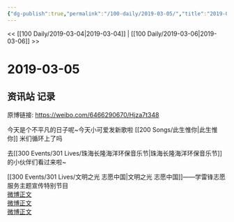 ```yaml
---
{"dg-publish":true,"permalink":"/100-daily/2019-03-05/","title":"2019-03-05"}
---
```



<< [[100 Daily/2019-03-04\|2019-03-04]] | [[100 Daily/2019-03-06\|2019-03-06]] >>

# 2019-03-05

## 资讯站 记录

原博链接: https://weibo.com/6466290670/Hjza7t348

今天是个不平凡的日子呢~今天小可爱发新歌啦 [[200 Songs/此生惟你\|此生惟你]] 米们循环上了吗  
[](https://m.weibo.cn/1736988591/4346484092917487)

去[[300 Events/301 Lives/珠海长隆海洋环保音乐节\|珠海长隆海洋环保音乐节]]的小伙伴们看过来啦~  
[](https://m.weibo.cn/6466290670/4346605992016198)

[[300 Events/301 Lives/文明之光 志愿中国\|文明之光 志愿中国]]——学雷锋志愿服务主题宣传特别节目  
[微博正文](https://m.weibo.cn/6466290670/4346595254823241)  
[微博正文](https://m.weibo.cn/6466290670/4346546370216246)  
[微博正文](https://m.weibo.cn/6466290670/4346543916683603)
